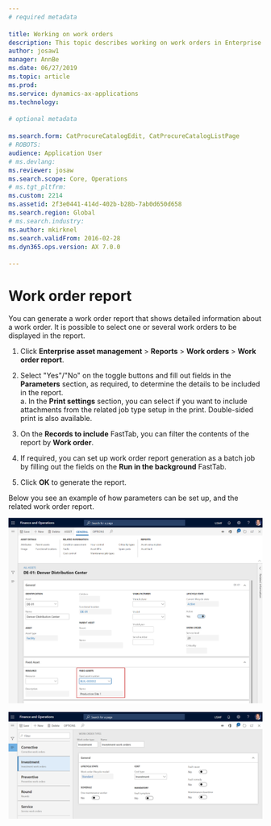 ```yaml
---
# required metadata

title: Working on work orders
description: This topic describes working on work orders in Enterprise Asset Management.
author: josaw1
manager: AnnBe
ms.date: 06/27/2019
ms.topic: article
ms.prod: 
ms.service: dynamics-ax-applications
ms.technology: 

# optional metadata

ms.search.form: CatProcureCatalogEdit, CatProcureCatalogListPage
# ROBOTS: 
audience: Application User
# ms.devlang: 
ms.reviewer: josaw
ms.search.scope: Core, Operations
# ms.tgt_pltfrm: 
ms.custom: 2214
ms.assetid: 2f3e0441-414d-402b-b28b-7ab0d650d658
ms.search.region: Global
# ms.search.industry: 
ms.author: mkirknel
ms.search.validFrom: 2016-02-28
ms.dyn365.ops.version: AX 7.0.0

---
```


# Work order report

You can generate a work order report that shows detailed information about a work order. It is possible to select one or several work orders to be displayed in the report.

1. Click **Enterprise asset management** > **Reports** > **Work orders** > **Work order report**.

2. Select "Yes"/"No" on the toggle buttons and fill out fields in the **Parameters** section, as required, to determine the details to be included in the report.  
  a. In the **Print settings** section, you can select if you want to include attachments from the related job type setup in the print. Double-sided print is also available.

3. On the **Records to include** FastTab, you can filter the contents of the report by **Work order**.

4. If required, you can set up work order report generation as a batch job by filling out the fields on the **Run in the background** FastTab.

5. Click **OK** to generate the report.

Below you see an example of how parameters can be set up, and the related work order report.

![Figure 8](media/25-work-orders.png)

![Figure 9](media/26-work-orders.png)

